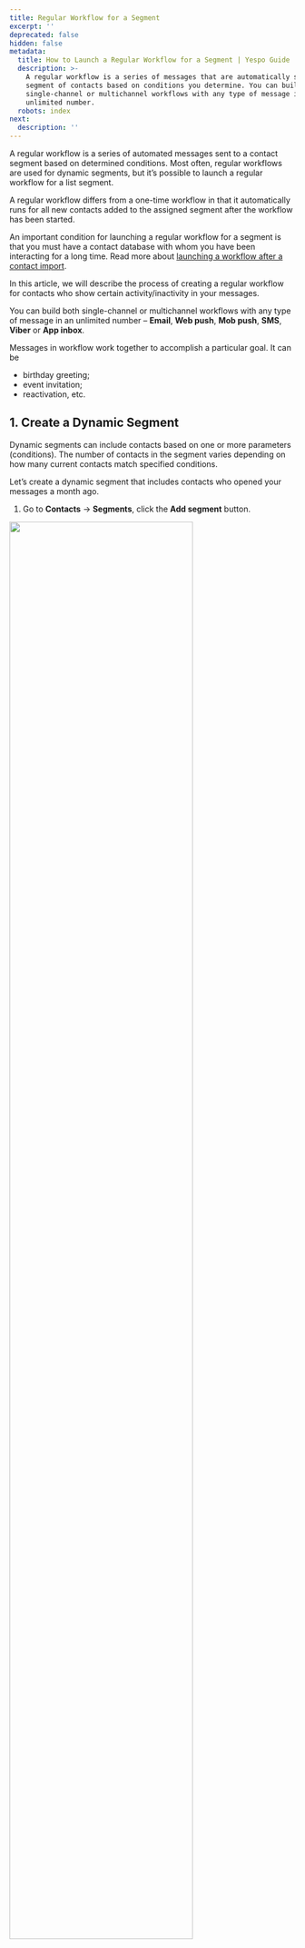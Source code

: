 ```yaml
---
title: Regular Workflow for a Segment
excerpt: ''
deprecated: false
hidden: false
metadata:
  title: How to Launch a Regular Workflow for a Segment | Yespo Guide
  description: >-
    A regular workflow is a series of messages that are automatically sent to a
    segment of contacts based on conditions you determine. You can build both
    single-channel or multichannel workflows with any type of message in an
    unlimited number.
  robots: index
next:
  description: ''
---
```

A regular workflow is a series of automated messages sent to a contact segment based on determined conditions. Most often, regular workflows are used for dynamic segments, but it’s possible to launch a regular workflow for a list segment.

A regular workflow differs from a one-time workflow in that it automatically runs for all new contacts added to the assigned segment after the workflow has been started.

An important condition for launching a regular workflow for a segment is that you must have a contact database with whom you have been interacting for a long time. Read more about [launching a workflow after a contact import](https://docs.yespo.io/docs/how-to-launch-workflow-upon-import).

In this article, we will describe the process of creating a regular workflow for contacts who show certain activity/inactivity in your messages.

You can build both single-channel or multichannel workflows with any type of message in an unlimited number – **Email**, **Web push**, **Mob push**, **SMS**, **Viber** or **App inbox**.

Messages in workflow work together to accomplish a particular goal. It can be

* birthday greeting;
* event invitation;
* reactivation, etc.

## 1. Create a Dynamic Segment

Dynamic segments can include contacts based on one or more parameters (conditions). The number of contacts in the segment varies depending on how many current contacts match specified conditions.

Let’s create a dynamic segment that includes contacts who opened your messages a month ago.

1. Go to **Contacts** → **Segments**, click the **Add segment** button.

<Image align="center" width="80% " src="https://files.readme.io/95238f9cf80cbcefbac884f3018fa25eece483bc093dfd1a06c8ca688a2fda1a-launching-a-regular-workflow-for-a-segment-001.webp" />

2. Select **Dynamic** segment and click **Create**.

<Image align="center" width="80% " src="https://files.readme.io/796a1baab855da472ae6018eacaee8f2ff11675a0733f5464f6f7a0a6a12c06b-launching-a-regular-workflow-for-a-segment-002.webp" />

3. Fill in general properties:
   * Name (required) — displayed in the general segment list.
   * Purpose (optional) — specify how the campaigns will be used. For example, for triggered emails, regular promo campaigns, etc.
   * [Tags](https://docs.yespo.io/docs/how-add-tags) (optional) — select from the list or add a new one for quick filtering and segment search.
4. Click **Next**.

<Image align="center" width="80% " src="https://files.readme.io/4db3b3ae505ceeb915ecf74a07e78c00400426f293f078b4d286815adf5d4b6e-regular-workflow-for-a-segment-en.webp" />

5. To select conditions click **Add condition**.
6. Go to **Channels** → **Contact activity by Email** → **Last opened** → **X time ago** → **30** → **days ago**.

<Image align="center" width="80% " src="https://files.readme.io/442c7cf0e4af7b5ef659805792f382afbcfa26bee22785e6993824fb366ac476-launching-a-regular-workflow-for-a-segment-004.webp" />

5. Click **Done**. The created segment will appear in the general segment list.

<Image align="center" width="80% " src="https://files.readme.io/f8db34dd28210cf02e6f81bf028206ae09abc41432156dc2792e0b968b352a70-launching-a-regular-workflow-for-a-segment-005.webp" />

> 📘 Note
>
> Contacts in the segment are recalculated daily from 3 a.m. to 4 a.m.

## 2. Create a Workflow

> 📘 Note
>
> You need to create corresponding messages before getting started with a workflow.

Let’s create the following workflow that consists of two emails, timers and conditions.

[Learn more about building and editing workflows >](https://docs.yespo.io/docs/workflow-management)

1. Go to **Automation** → **Workflows** and click **New workflow**. Enter its name and tags (optionally). Build a workflow with the following blocks:
   * **Start**. A required block that starts every workflow.
   * **Timer 1**. The workflow starts sending messages straight after contact recalculation. Since contacts are recalculated from 3 a.m. to 4 a.m., set the timer so as not to bother your recipients at night.
   * **Email**. In Message, select the previously created email. Repeat this for each **Email** block in the workflow.

<Image align="center" width="80% " src="https://files.readme.io/0a14369189a3dbf2e14e38fe21629095ba775f0f8a665f364f85fa8aca0afa91-launching-a-regular-workflow-for-a-segment-007a.webp" />

> 📘 Important
>
> Make sure you select a block **Email** and not **Email to segment**. A segment will be formed during trigger configuration.

* **Timer 2/3**. Specify a time gap between the sends. You can also select on what day and at what hour the message should be sent. The timer starts counting down after contacts have been recalculated but not after the workflow has been activated.
* **Condition Opened/Not opened.** After a specified timer expires, the system checks whether the contact has performed the target action. The workflow continues to run depending on the result:\
  ✓ **Opened**: The workflow sends a follow-up and ends.
  ✓ **Not opened**: The workflow repeatedly sends the 1-st email. Depending on the response, it sends a follow-up message or ends.
* **End.** The required block that must end every workflow brunch.

2. Click **Save**.

The workflow will look like this:

<Image align="center" width="80% " src="https://files.readme.io/5c141f4cc4f7dd38e8ed2782b4b15ffc20280380ec8c36c79b69ca08ddaa7a97-launching-a-regular-workflow-for-a-segment-006.webp" />

## 3. Configure Trigger

1. In **Automation** → **Workflows**, choose the created workflow and click **Start/Stop configuration**.

<Image align="center" width="80% " src="https://files.readme.io/8bc69787dea0a7fc9157c95708b28c56931e1458b85a9f2ed7395cf3c620bbde-Workflows-06-02-2025_01_15_PM.png" />

2. Activate **Start configuration** switcher
3. In the **Regular** tab,

* In **Segment**, select the created segment.

<Image align="center" width="80% " src="https://files.readme.io/d339824210267524423a467f390c7cfc69fcadd7f51d8c1406068f5ad2bc0a5d-launching-a-regular-workflow-for-a-segment-009.webp" />

* In **Starts on**, select the current date.
* In **Start schedule**, select once a day.
* Select allowed start days.

<Image align="center" width="80% " src="https://files.readme.io/9503197a87d80f2682ed0c167bb807c36406d0d7ec4ec838cbd3788b29460173-launching-a-regular-workflow-for-a-segment-010.webp" />

* Set the **Start time** and set the **End date** of the workflow;
* In **Process unique events**, select each time.

<Image align="center" width="80% " src="https://files.readme.io/ded84a36f1751541850e836a2fffbd524805ce71722f65cc6817ab69f956d61f-Workflows-06-02-2025_01_18_PM.png" />

* Click **Apply**.

4. To start a workflow, click **Activate** on the right and confirm the action.

<Image align="center" width="80% " src="https://files.readme.io/797dd7e4d8f7431f6f1c5df44517e8b340efb80ddde6d489024afd03cc94797b-Workflows-06-02-2025_01_24_PM.png" />

The workflow status will change to active. The first message will be sent when all the conditions specified for the segment are met.

To track the workflow launch history, click the **Launches** icon. For more details, see the article.

<Image align="center" width="80% " src="https://files.readme.io/e6d3cea89b2525ca17504d4cdf38ce237803bbe104026f8a08bff8de74ac1ea0-image003.webp" />